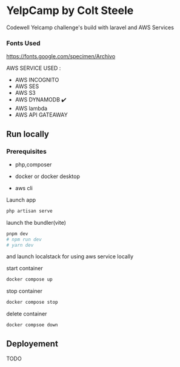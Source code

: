 # YelpCamp by Colt Steele

Codewell Yelcamp challenge's build with laravel and AWS Services

### Fonts Used

https://fonts.google.com/specimen/Archivo   

AWS SERVICE USED :

- AWS INCOGNITO
- AWS SES
- AWS S3
- AWS DYNAMODB  ✔️
- AWS lambda
- AWS API GATEAWAY



## Run locally

### Prerequisites

- php,composer

- docker or docker desktop

- aws cli

Launch app 

```bash
php artisan serve
```

launch the bundler(vite)

```bash
pnpm dev
# npm run dev
# yarn dev
```

and launch localstack for using aws service  locally

start container

```bash
docker compose up
```

stop container

```bash
docker compose stop
```

delete container

```bash
docker compsoe down
```

## Deployement

TODO

